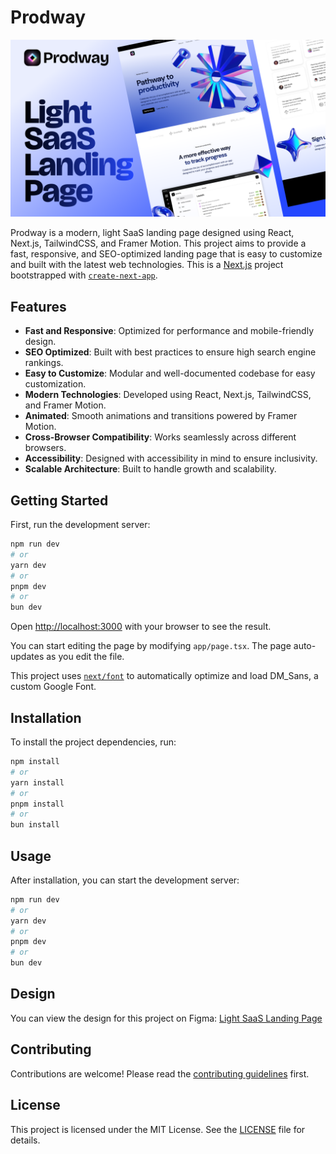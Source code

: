 # Prodway

<img src="Screenshot.png" alt="prodway-saas-landing-page" /><br>

Prodway is a modern, light SaaS landing page designed using React, Next.js, TailwindCSS, and Framer Motion. This project aims to provide a fast, responsive, and SEO-optimized landing page that is easy to customize and built with the latest web technologies. This is a [Next.js](https://nextjs.org/) project bootstrapped with [`create-next-app`](https://github.com/vercel/next.js/tree/canary/packages/create-next-app).


## Features
- **Fast and Responsive**: Optimized for performance and mobile-friendly design.
- **SEO Optimized**: Built with best practices to ensure high search engine rankings.
- **Easy to Customize**: Modular and well-documented codebase for easy customization.
- **Modern Technologies**: Developed using React, Next.js, TailwindCSS, and Framer Motion.
- **Animated**: Smooth animations and transitions powered by Framer Motion.
- **Cross-Browser Compatibility**: Works seamlessly across different browsers.
- **Accessibility**: Designed with accessibility in mind to ensure inclusivity.
- **Scalable Architecture**: Built to handle growth and scalability.

## Getting Started

First, run the development server:

```bash
npm run dev
# or
yarn dev
# or
pnpm dev
# or
bun dev
```

Open [http://localhost:3000](http://localhost:3000) with your browser to see the result.

You can start editing the page by modifying `app/page.tsx`. The page auto-updates as you edit the file.

This project uses [`next/font`](https://nextjs.org/docs/basic-features/font-optimization) to automatically optimize and load DM_Sans, a custom Google Font.

## Installation

To install the project dependencies, run:

```bash
npm install
# or
yarn install
# or
pnpm install
# or
bun install
```

## Usage

After installation, you can start the development server:

```bash
npm run dev
# or
yarn dev
# or
pnpm dev
# or
bun dev
```

## Design

You can view the design for this project on Figma: [Light SaaS Landing Page](https://www.figma.com/design/QVurC59vEGp58v3RGPK0S4/Light-SaaS-Landing-Page?node-id=0-1&t=MNqnEiakPaFbjw28-1)

## Contributing

Contributions are welcome! Please read the [contributing guidelines](CONTRIBUTING.md) first.

## License

This project is licensed under the MIT License. See the [LICENSE](LICENSE) file for details.

